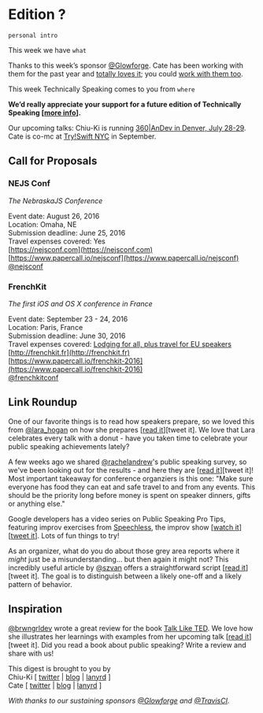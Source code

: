 # Edition ?

`personal intro`

This week we have `what`

Thanks to this week’s sponsor [@Glowforge](https://twitter.com/glowforge). Cate has been working with them for the past year and [totally loves it](http://www.catehuston.com/blog/2015/10/21/lasers-and-practical-skills/); you could [work with them too](https://glowforge.com/jobs/).

This week Technically Speaking comes to you from `where` 

**We’d really appreciate your support for a future edition of Technically Speaking [[more info](http://www.techspeak.email/sponsorship/)].**  

Our upcoming talks: Chiu-Ki is running [360|AnDev in Denver, July 28-29](http://360andev.com/). Cate is co-mc at [Try!Swift NYC](http://www.tryswiftnyc.com/) in September.

## Call for Proposals

### NEJS Conf
*The NebraskaJS Conference*  

Event date: August 26, 2016  
Location: Omaha, NE  
Submission deadline: June 25, 2016  
Travel expenses covered: Yes  
[https://nejsconf.com](https://nejsconf.com)  
[https://www.papercall.io/nejsconf](https://www.papercall.io/nejsconf)  
[@nejsconf](https://twitter.com/nejsconf)


### FrenchKit
*The first iOS and OS X conference in France* 
 
Event date: September 23 - 24, 2016  
Location: Paris, France  
Submission deadline: June 30, 2016  
Travel expenses covered: [Lodging for all, plus travel for EU speakers](https://twitter.com/frenchkitconf/status/735609631406456833)  
[http://frenchkit.fr](http://frenchkit.fr)  
[https://www.papercall.io/frenchkit-2016](https://www.papercall.io/frenchkit-2016)  
[@frenchkitconf](https://twitter.com/frenchkitconf)


## Link Roundup

One of our favorite things is to read how speakers prepare, so we loved this from [@lara_hogan](http://twitter.com/lara_hogan) on how she prepares [[read it](http://larahogan.me/blog/my-presentation-workflow-and-challenges/)][tweet it]. We love that Lara celebrates every talk with a donut - have you taken time to celebrate your public speaking achievements lately?

A few weeks ago we shared [@rachelandrew](http://twitter.com/rachelandrew)'s public speaking survey, so we've been looking out for the results - and here they are [[read it](https://rachelandrew.co.uk/archives/2016/05/27/what-i-learned-from-posting-a-survey-of-conference-speakers/)][tweet it]! Most important takeaway for conference organziers is this one: "Make sure everyone has food they can eat and safe travel to and from any events. This should be the priority long before money is spent on speaker dinners, gifts or anything else."

Google developers has a video series on Public Speaking Pro Tips, featuring improv exercises from [Speechless](http://speechlesslive.com), the improv show [[watch it](https://www.youtube.com/watch?v=rkFbmJSyuKk&list=PLOU2XLYxmsIK4_J9_QsihVB18ecHKvnyb&index=1)][[tweet it](https://twitter.com/home?status=Public%20Speaking%20Pro%20Tips%20%28From%20Presenter%20to%20Performer%29%20https%3A//www.youtube.com/watch%3Fv%3DrkFbmJSyuKk%26list%3DPLOU2XLYxmsIK4_J9_QsihVB18ecHKvnyb%26index%3D1%20via%20%40techspeakdigest)]. Lots of fun things to try!

As an organizer, what do you do about those grey area reports where it *might* just be a misunderstanding... but then again it might not? This incredibly useful article by [@szvan](http://twitter.com/szvan) offers a straightforward script [[read it](http://the-orbit.net/almostdiamonds/2014/04/10/so-youve-got-yourself-a-policy-now-what/)][tweet it]. The goal is to distinguish between a likely one-off and a likely pattern of behavior.  


## Inspiration

[@brwngrldev](https://twitter.com/brwngrldev) wrote a great review for the book [Talk Like TED](http://amzn.to/1TOO0ye). We love how she illustrates her learnings with examples from her upcoming talk [[read it](http://www.adavis.info/2016/05/review-talk-like-ted.html)][tweet it]. Did you read a book about public speaking? Write a review and share with us!    
  
  
This digest is brought to you by  
Chiu-Ki [ [twitter](https://twitter.com/chiuki) | [blog](http://blog.sqisland.com/) | [lanyrd](http://lanyrd.com/profile/chiuki/) ]  
Cate [ [twitter](https://twitter.com/catehstn) | [blog](http://www.catehuston.com/blog/) | [lanyrd](http://lanyrd.com/profile/catehstn/) ]

*With thanks to our sustaining sponsors [@Glowforge](http://twitter.com/glowforge) and [@TravisCI](http://twitter.com/travisci).*
